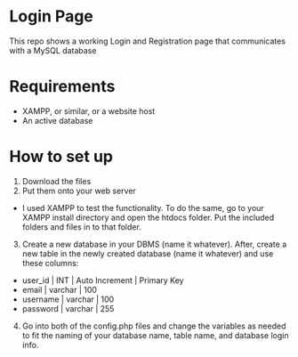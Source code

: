 # Login Page
This repo shows a working Login and Registration page that communicates with a MySQL database

# Requirements
- XAMPP, or similar, or a website host
- An active database

# How to set up
1. Download the files
2. Put them onto your web server
- I used XAMPP to test the functionality. To do the same, go to your XAMPP install directory and open the htdocs folder. Put the included folders and files in to that folder.
3. Create a new database in your DBMS (name it whatever). After, create a new table in the newly created database (name it whatever) and use these columns:
- user_id | INT | Auto Increment | Primary Key
- email      | varchar | 100
- username   | varchar | 100
- password   | varchar | 255
4. Go into both of the config.php files and change the variables as needed to fit the naming of your database name, table name, and database login info.
